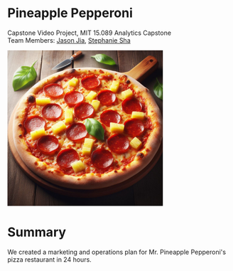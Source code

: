 # Pineapple Pepperoni
Capstone Video Project, MIT 15.089 Analytics Capstone <br>
Team Members: [Jason Jia](https://www.linkedin.com/in/jasonjiajs/), [Stephanie Sha](www.linkedin.com/in/ousha/)

<div align="left">
    <img src="/Pizza.jpeg" width="350px"</img> 
</div>

# Summary
We created a marketing and operations plan for Mr. Pineapple Pepperoni's pizza restaurant in 24 hours.
